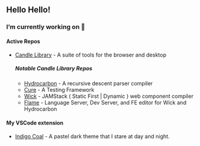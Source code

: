 ## Hello Hello!


### I’m currently working on 🔭
#### Active Repos
- [Candle Library](https://www.github.com/candlelibrary/) - A suite of tools for the browser and desktop
    ##### Notable Candle Library Repos
    - [Hydrocarbon](https://www.github.com/candlelibrary/hydrocarbon) - A recursive descent parser compiler
    - [Cure](https://www.github.com/candlelibrary/cure) - A Testing Framework
    - [Wick](https://www.github.com/candlelibrary/wick) - JAMStack ( Static First | Dynamic ) web component compiler
    - [Flame](https://www.github.com/candlelibrary/flame) - Language Server, Dev Server, and FE editor for Wick and Hydrocarbon

#### My VSCode extension
- [Indigo Coal](https://www.github.com/acweathersby/indigo-coal) - A pastel dark theme that I stare at day and night. 
